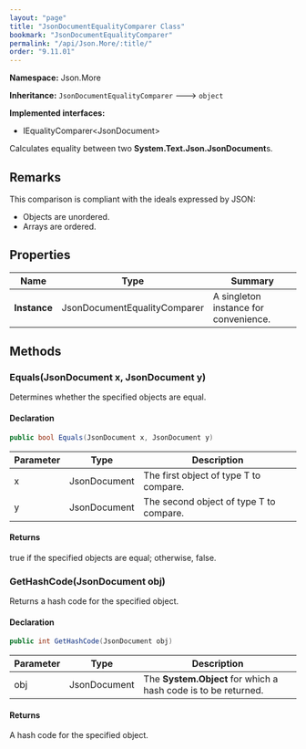 ```yaml
---
layout: "page"
title: "JsonDocumentEqualityComparer Class"
bookmark: "JsonDocumentEqualityComparer"
permalink: "/api/Json.More/:title/"
order: "9.11.01"
---
```

**Namespace:** Json.More

**Inheritance:**
`JsonDocumentEqualityComparer`
 🡒 
`object`

**Implemented interfaces:**

- IEqualityComparer\<JsonDocument\>

Calculates equality between two **System.Text.Json.JsonDocument**s.

## Remarks

This comparison is compliant with the ideals expressed by JSON:
            
- Objects are unordered.
- Arrays are ordered.

## Properties

| Name | Type | Summary |
|---|---|---|
| **Instance** | JsonDocumentEqualityComparer | A singleton instance for convenience. |
## Methods

### Equals(JsonDocument x, JsonDocument y)

Determines whether the specified objects are equal.

#### Declaration

```c#
public bool Equals(JsonDocument x, JsonDocument y)
```
| Parameter | Type | Description |
|---|---|---|
| x | JsonDocument | The first object of type T to compare. |
| y | JsonDocument | The second object of type T to compare. |

#### Returns

true if the specified objects are equal; otherwise, false.

### GetHashCode(JsonDocument obj)

Returns a hash code for the specified object.

#### Declaration

```c#
public int GetHashCode(JsonDocument obj)
```
| Parameter | Type | Description |
|---|---|---|
| obj | JsonDocument | The **System.Object** for which a hash code is to be returned. |

#### Returns

A hash code for the specified object.

